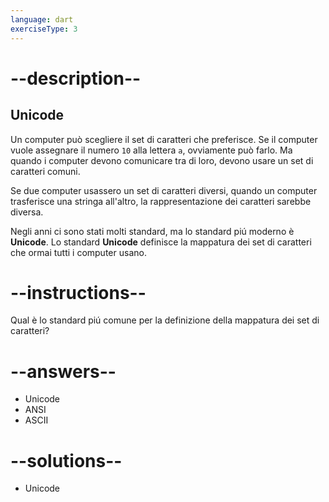 ```yaml
---
language: dart
exerciseType: 3
---
```


# --description--

## Unicode

Un computer può scegliere il set di caratteri che preferisce. Se il computer vuole assegnare il numero `10` alla lettera `a`, ovviamente può farlo.
Ma quando i computer devono comunicare tra di loro, devono usare un set di caratteri comuni.

Se due computer usassero un set di caratteri diversi, quando un computer trasferisce una stringa all'altro, la rappresentazione dei caratteri sarebbe diversa.

Negli anni ci sono stati molti standard, ma lo standard piú moderno è __Unicode__.
Lo standard __Unicode__ definisce la mappatura dei set di caratteri che ormai tutti i computer usano.

# --instructions--

Qual è lo standard piú comune per la definizione della mappatura dei set di caratteri?

# --answers--

- Unicode
- ANSI
- ASCII

# --solutions--

- Unicode
